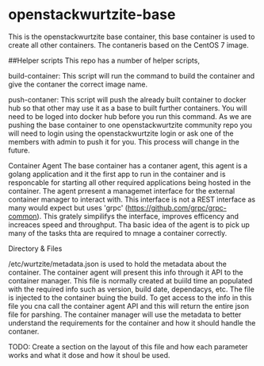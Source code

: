 # openstackwurtzite-base

This is the openstackwurtzite base container, this base container is used to create all other containers. The contaneris based on the CentOS 7 image.

##Helper scripts
This repo has a number of helper scripts,

build-container: This script will run the command to build the container and give the contaner the correct image name.

push-contaner: This script will push the already built container to docker hub so that other may use it as a base to built further containers. You will need to be loged into docker hub before you run this command. As we are pushing the base container to one openstackwurtzite community repo you will need to login using the openstackwurtzite login or ask one of the members with admin to push it for you. This process will change in the future.

Container Agent
The base container has a contaner agent, this agent is a golang application and it the first app to run in the container and is responcable for starting all other required applications being hosted in the container. The agent prresent a managemet interface for the external container manager to interact with. This interface is not a REST interface as many would expect but uses 'grpc' (https://github.com/grpc/grpc-common). This grately simpilifys the interface, improves efficency and increaces speed and throughput. Tha basic idea of the agent is to pick up many of the tasks thta are required to mnage a container correctly.


Directory & Files

/etc/wurtzite/metadata.json is used to hold the metadata about the container. The container agent will present this info through it API to the container manager. This file is normally created at buiild time an populated with the required info such as version, build date, dependacys, etc. The file is injected to the container buing the build. To get access to the info in this file you cna call the container agent API and this will return the entire json file for parshing. The container manager will use the metadata to better understand the requirements for the container and how it should handle the contaner.

TODO: Create a section on the layout of this file and how each parameter works and what it dose and how it shoul be used.
